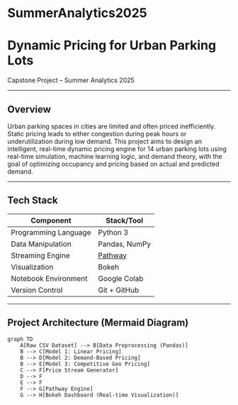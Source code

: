 # SummerAnalytics2025
# Dynamic Pricing for Urban Parking Lots

Capstone Project – Summer Analytics 2025 

---

## Overview

Urban parking spaces in cities are limited and often priced inefficiently. Static pricing leads to either congestion during peak hours or underutilization during low demand. This project aims to design an intelligent, real-time dynamic pricing engine for 14 urban parking lots using real-time simulation, machine learning logic, and demand theory, with the goal of optimizing occupancy and pricing based on actual and predicted demand.

---

## Tech Stack

| Component              | Stack/Tool               |
|------------------------|--------------------------|
| Programming Language   | Python 3                 |
| Data Manipulation      | Pandas, NumPy            |
| Streaming Engine       | [Pathway](https://pathway.com) |
| Visualization          | Bokeh                    |
| Notebook Environment   | Google Colab             |
| Version Control        | Git + GitHub             |

---

## Project Architecture (Mermaid Diagram)

```mermaid
graph TD
    A[Raw CSV Dataset] --> B[Data Preprocessing (Pandas)]
    B --> C[Model 1: Linear Pricing]
    B --> D[Model 2: Demand-Based Pricing]
    B --> E[Model 3: Competitive Geo Pricing]
    C --> F[Price Stream Generator]
    D --> F
    E --> F
    F --> G[Pathway Engine]
    G --> H[Bokeh Dashboard (Real-time Visualization)]
